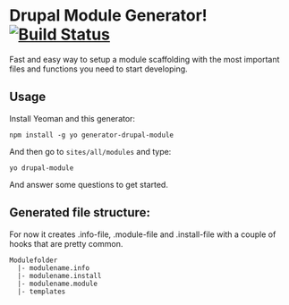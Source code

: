# Drupal Module Generator! [![Build Status](https://travis-ci.org/andeersg/generator-drupal-module.svg?branch=master)](https://travis-ci.org/andeersg/generator-drupal-module)

Fast and easy way to setup a module scaffolding with the most important files and functions you need to start developing.

## Usage

Install Yeoman and this generator:
```
npm install -g yo generator-drupal-module
```

And then go to ``sites/all/modules`` and type:
```
yo drupal-module
```
And answer some questions to get started.

## Generated file structure:

For now it creates .info-file, .module-file and .install-file with a couple of hooks that
are pretty common.

    Modulefolder
      |- modulename.info
      |- modulename.install
      |- modulename.module
      |- templates
